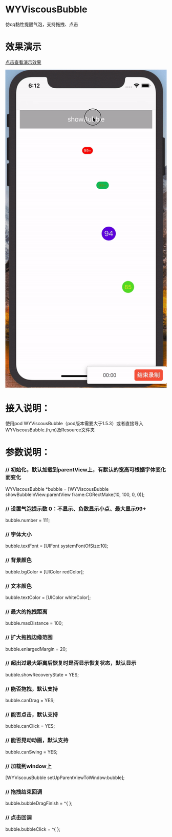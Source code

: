 # WYViscousBubble
仿qq黏性提醒气泡，支持拖拽、点击

# 效果演示
[点击查看演示效果](https://github.com/shanpengtao/WYViscousBubble/blob/master/%E6%95%88%E6%9E%9C%E6%BC%94%E7%A4%BA.mp4)

![点击查看演示效果](https://github.com/shanpengtao/WYViscousBubble/blob/master/%E6%95%88%E6%9E%9C%E6%BC%94%E7%A4%BA.gif)

# 接入说明：
使用pod WYViscousBubble（pod版本需要大于1.5.3）或者直接导入WYViscousBubble.(h,m)及Resource文件夹

# 参数说明：
### // 初始化，默认加载到parentView上，有默认的宽高可根据字体变化而变化
WYViscousBubble *bubble = [WYViscousBubble showBubbleInView:parentView frame:CGRectMake(10, 100, 0, 0)];
### // 设置气泡提示数 0：不显示、负数显示小点、最大显示99+ 
bubble.number = 111;
### // 字体大小
bubble.textFont = [UIFont systemFontOfSize:10];
### // 背景颜色
bubble.bgColor = [UIColor redColor];
### // 文本颜色
bubble.textColor = [UIColor whiteColor];
### // 最大的拖拽距离
bubble.maxDistance = 100;
### // 扩大拖拽边缘范围
bubble.enlargedMargin = 20;
### // 超出过最大距离后恢复时是否显示恢复状态，默认显示
bubble.showRecoveryState = YES;
### // 能否拖拽，默认支持
bubble.canDrag = YES;
### // 能否点击，默认支持
bubble.canClick = YES;
### // 能否晃动动画，默认支持
bubble.canSwing = YES;
### // 加载到window上
[WYViscousBubble setUpParentViewToWindow:bubble];
### // 拖拽结束回调
bubble.bubbleDragFinish = ^{
};
### // 点击回调
bubble.bubbleClick = ^{
};
